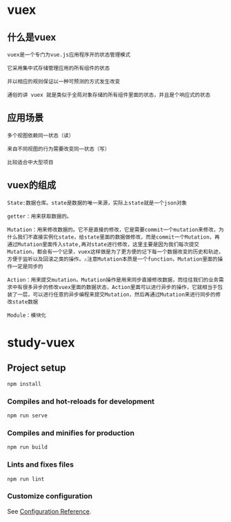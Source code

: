 # vuex

## 什么是vuex

    vuex是一个专门为vue.js应用程序开的状态管理模式

    它采用集中式存储管理应用的所有组件的状态

    并以相应的规则保证以一种可预测的方式发生改变

    通俗的讲 vuex 就是类似于全局对象存储的所有组件里面的状态，并且是个响应式的状态

## 应用场景

    多个视图依赖同一状态（读）

    来自不同视图的行为需要改变同一状态（写）

    比较适合中大型项目

## vuex的组成

    State:数据仓库。state是数据的唯一来源，实际上state就是一个json对象

    getter：用来获取数据的。

    Mutation：用来修改数据的。它不是直接的修改，它是需要commit一个mutation来修改，为什么我们不直接实例化state，给state里面的数据做修改，而是commit一个Mutation，再通过Mutation里面传入state,再对state进行修改，这里主要是因为我们每次提交Mutation，都会有一个记录，vuex这样做是为了更方便的记下每一个数据改变的历史和轨迹，方便于监听以及回滚之类的操作。⚠️注意Mutation本质是一个function，Mutation里面的操作一定是同步的

    Action：用来提交mutation。Mutation操作是用来同步直接修改数据，而往往我们的业务需求中有很多异步的修改vuex里面的数据状态，Action里面可以进行异步的操作，它就相当于包装了一层，可以进行任意的异步编程来提交Mutation，然后再通过Mutation来进行同步的修改state数据

    Module：模块化



# study-vuex

## Project setup
```
npm install
```

### Compiles and hot-reloads for development
```
npm run serve
```

### Compiles and minifies for production
```
npm run build
```

### Lints and fixes files
```
npm run lint
```

### Customize configuration
See [Configuration Reference](https://cli.vuejs.org/config/).
